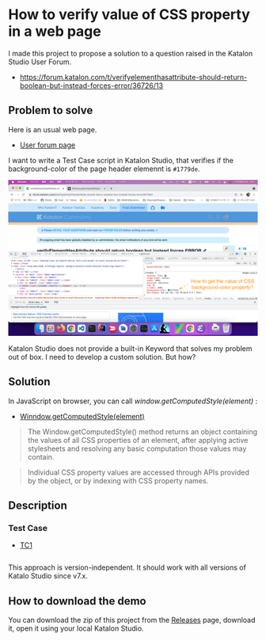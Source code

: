# How to verify value of CSS property in a web page

I made this project to propose a solution to a question raised in the Katalon Studio User Forum.

- https://forum.katalon.com/t/verifyelementhasattribute-should-return-boolean-but-instead-forces-error/36726/13

## Problem to solve

Here is an usual web page.

- [User forum page](https://forum.katalon.com/t/verifyelementhasattribute-should-return-boolean-but-instead-forces-error/36726/)

I want to write a Test Case script in Katalon Studio, that verifies if the background-color of the page header elemennt is `#1779de`.

![screenshot](docs/images/screenshot.png)

Katalon Studio does not provide a built-in Keyword that solves my problem out of box. I need to develop a custom solution. But how?

## Solution

In JavaScript on browser, you can call *window.getComputedStyle(element)* :

- [Winndow.getComputedStyle(element)](https://developer.mozilla.org/en-US/docs/Web/API/Window/getComputedStyle)

>The Window.getComputedStyle() method returns an object containing the values of all CSS properties of an element, after applying active stylesheets and resolving any basic computation those values may contain.

>Individual CSS property values are accessed through APIs provided by the object, or by indexing with CSS property names.


## Description

### Test Case

- [TC1](Scripts/TC1/Script1638054110108.groovy)

```Scripts/TC1/Script1638054110108.groovy
```


This approach is version-independent. It should work with all versions of Katalo Studio since v7.x.

## How to download the demo

You can download the zip of this project from the [Releases](https://github.com/kazurayam/ks_verify_CSS_property_computed/releases) page, download it, open it using your local Katalon Studio.
